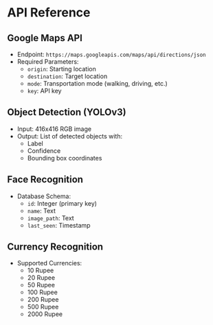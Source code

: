 # API Reference

## Google Maps API
- Endpoint: `https://maps.googleapis.com/maps/api/directions/json`
- Required Parameters:
  - `origin`: Starting location
  - `destination`: Target location
  - `mode`: Transportation mode (walking, driving, etc.)
  - `key`: API key

## Object Detection (YOLOv3)
- Input: 416x416 RGB image
- Output: List of detected objects with:
  - Label
  - Confidence
  - Bounding box coordinates

## Face Recognition
- Database Schema:
  - `id`: Integer (primary key)
  - `name`: Text
  - `image_path`: Text
  - `last_seen`: Timestamp

## Currency Recognition
- Supported Currencies:
  - 10 Rupee
  - 20 Rupee
  - 50 Rupee
  - 100 Rupee
  - 200 Rupee
  - 500 Rupee
  - 2000 Rupee